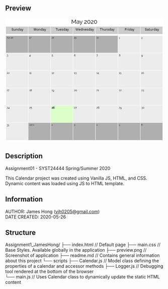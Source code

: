 ## Preview
![alt text](https://github.com/jamesyjh/calendar/blob/master/preview.png?raw=true)<br />

## Description

Assignment01 - SYST24444 Spring/Summer 2020

This Calendar project was created using Vanilla JS, HTML, and CSS.<br />
Dynamic content was loaded using JS to HTML template.

## Information
AUTHOR: James Hong (yjh0205@gmail.com)<br />
DATE CREATED: 2020-05-26


## Structure

Assignment1_JamesHong/
├── index.html          // Default page
├── main.css            // Base Styles. Available globally in the application
├── preview.png         // Screenshot of application 
├── readme.md           // Contains general information about this project
└── scripts
    ├── Calendar.js     // Model class defining the properties of a calendar and accessor methods
    ├── Logger.js       // Debugging tool rendered at the bottom of the browser  
    └── main.js         // Uses Calendar class to dynamically update the static HTML content